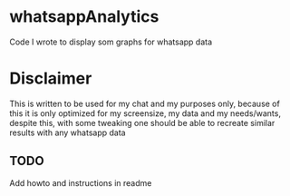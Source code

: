 # whatsappAnalytics
Code I wrote to display som graphs for whatsapp data

# Disclaimer
This is written to be used for my chat and my purposes only, because of this it is only optimized for my screensize, my data and my needs/wants, despite this, with some tweaking one should be able to recreate similar results with any whatsapp data

## TODO 
Add howto and instructions in readme
